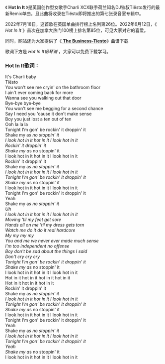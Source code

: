 

《 **Hot In It** 》是英国创作型女歌手Charli
XCX联手荷兰知名DJ铁叔Tiësto发行的最新Remix单曲。且此曲将收录在Tiësto即将推出的第七张录音室专辑中。

2022年7月18日，这首歌在英国单曲排行榜上名列第26位。2022年6月12日，《 _Hot In It_
》首次在加拿大热门100榜上排名第85位，可见大家对它的喜爱。

同时，网站还为大家提供了《[ **The Business-Tiesto**](Music-12640.html "The Business-
Tiesto")》曲谱下载

歌词下方是 _Hot In It钢琴谱_ ，大家可以免费下载学习。

### Hot In It歌词：

It's Charli baby  
Tiësto  
You won't see me cryin' on the bathroom floor  
I ain't ever coming back for more  
Wanna see you walking out that door  
Bye-bye bye-bye  
You won't see me begging for a second chance  
Say I need you 'cause it don't make sense  
Boy you just lost a ten out of ten  
Ooh la la la  
Tonight I'm gon' be rockin' it droppin' it  
Shake my a*s no stoppin' it  
I look hot in it hot in it I look hot in it  
Rockin' it droppin' it  
Shake my a*s no stoppin' it  
I look hot in it hot in it I look hot in it  
Rockin' it droppin' it  
Shake my a*s no stoppin' it  
I look hot in it hot in it I look hot in it  
Tonight I'm gon' be rockin' it droppin' it  
Shake my a*s no stoppin' it  
I look hot in it hot in it I look hot in it  
Tonight I'm gon' be rockin' it droppin' it  
Yeah  
Shake my a*s no stoppin' it  
Uh  
I look hot in it hot in it I look hot in it  
Moving 'til my feet get sore  
Hands all on me 'til my dress gets torn  
Watch me do it do it real hardcore  
My my my my  
You and me we never ever made much sense  
I'm too independent no offense  
Boy don't be sad about the things I said  
Don't cry cry cry  
Tonight I'm gon' be rockin' it droppin' it  
Shake my a*s no stoppin' it  
I look hot in it hot in it I look hot in it  
Hot in it hot in it hot in it hot in it  
Hot in it hot in it hot in it  
Rockin' it droppin' it  
Shake my a*s no stoppin' it  
I look hot in it hot in it I look hot in it  
Tonight I'm gon' be rockin' it droppin' it  
Shake my a*s no stoppin' it  
I look hot in it hot in it I look hot in it  
Tonight I'm gon' be rockin' it droppin' it  
Yeah  
Shake my a*s no stoppin' it  
I look hot in it hot in it I look hot in it  
Tonight I'm gon' be rockin' it droppin' it  
Yeah  
Shake my a*s no stoppin' it  
I look hot in it hot in it I look hot in it


